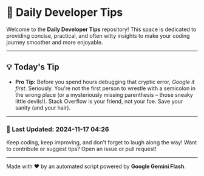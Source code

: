 
# 🌟 Daily Developer Tips

Welcome to the **Daily Developer Tips** repository! This space is dedicated to providing concise, practical, and often witty insights to make your coding journey smoother and more enjoyable.

---

## 💡 Today's Tip

- **Pro Tip:**  Before you spend hours debugging that cryptic error,  *Google it first*.  Seriously.  You're not the first person to wrestle with a semicolon in the wrong place (or a mysteriously missing parenthesis – those sneaky little devils!).  Stack Overflow is your friend, not your foe.  Save your sanity (and your hair).

---

### 📅 Last Updated: 2024-11-17 04:26

Keep coding, keep improving, and don't forget to laugh along the way! Want to contribute or suggest tips? Open an issue or pull request!

---

Made with ❤️ by an automated script powered by **Google Gemini Flash**.
